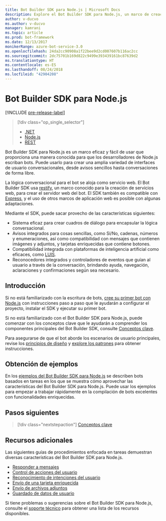 ```yaml
---
title: Bot Builder SDK para Node.js | Microsoft Docs
description: Explore el Bot Builder SDK para Node.js, un marco de creación de bots eficaz y fácil de usar.
author: v-ducvo
ms.author: v-ducvo
manager: kamrani
ms.topic: article
ms.prod: bot-framework
ms.date: 12/13/2017
monikerRange: azure-bot-service-3.0
ms.openlocfilehash: 24da2cc90908a1f22bee9d2cd007607b116ac2cc
ms.sourcegitcommit: 2dc75701b169d822c9499e393439161bc87639d2
ms.translationtype: HT
ms.contentlocale: es-ES
ms.lasthandoff: 08/24/2018
ms.locfileid: "42904208"
---
```

# <a name="bot-builder-sdk-for-nodejs"></a>Bot Builder SDK para Node.js

[!INCLUDE [pre-release-label](../includes/pre-release-label-v3.md)]

> [!div class="op_single_selector"]
> - [.NET](../dotnet/bot-builder-dotnet-overview.md)
> - [Node.js](../nodejs/bot-builder-nodejs-overview.md)
> - [REST](../rest-api/bot-framework-rest-overview.md)

Bot Builder SDK para Node.js es un marco eficaz y fácil de usar que proporciona una manera conocida para que los desarrolladores de Node.js escriban bots.
Puede usarlo para crear una amplia variedad de interfaces de usuario conversacionales, desde avisos sencillos hasta conversaciones de forma libre.

La lógica conversacional para el bot se aloja como servicio web. El Bot Builder SDK usa <a href="http://restify.com">restify</a>, un marco conocido para la creación de servicios web, para crear el servidor web del bot. El SDK también es compatible con <a href="http://expressjs.com/">Express</a>, y el uso de otros marcos de aplicación web es posible con algunas adaptaciones. 

Mediante el SDK, puede sacar provecho de las características siguientes: 

- Sistema eficaz para crear cuadros de diálogo para encapsular la lógica conversacional.
- Avisos integrados para cosas sencillas, como Sí/No, cadenas, números y enumeraciones, así como compatibilidad con mensajes que contienen imágenes y adjuntos, y tarjetas enriquecidas que contiene botones.
- Compatibilidad integrada con plataformas de inteligencia artificial como eficaces, como <a href="http://luis.ai" target="_blank">LUIS</a>.
- Reconocedores integrados y controladores de eventos que guían al usuario a través de la conversación, brindando ayuda, navegación, aclaraciones y confirmaciones según sea necesario.

## <a name="get-started"></a>Introducción

Si no está familiarizado con la escritura de bots, [cree su primer bot con Node.js](bot-builder-nodejs-quickstart.md) con instrucciones paso a paso que le ayudarán a configurar el proyecto, instalar el SDK y ejecutar su primer bot. 

Si no está familiarizado con el Bot Builder SDK para Node.js, puede comenzar con los conceptos clave que le ayudarán a comprender los componentes principales del Bot Builder SDK, consulte [Conceptos clave](bot-builder-nodejs-concepts.md).

Para asegurarse de que el bot aborde los escenarios de usuario principales, revise los [principios de diseño](../bot-service-design-principles.md) y [explore los patrones](../bot-service-design-pattern-task-automation.md) para obtener instrucciones.

## <a name="get-samples"></a>Obtención de ejemplos

En los [ejemplos del Bot Builder SDK para Node.js](bot-builder-nodejs-samples.md) se describen bots basados en tareas en los que se muestra cómo aprovechar las características del Bot Builder SDK para Node.js. Puede usar los ejemplos para empezar a trabajar rápidamente en la compilación de bots excelentes con funcionalidades enriquecidas.

## <a name="next-steps"></a>Pasos siguientes
> [!div class="nextstepaction"]
> [Conceptos clave](bot-builder-nodejs-concepts.md)

## <a name="additional-resources"></a>Recursos adicionales

Las siguientes guías de procedimientos enfocada en tareas demuestran diversas características del Bot Builder SDK para Node.js.

* [Responder a mensajes](bot-builder-nodejs-use-default-message-handler.md)
* [Control de acciones del usuario](bot-builder-nodejs-dialog-actions.md)
* [Reconocimiento de intenciones del usuario](bot-builder-nodejs-recognize-intent-messages.md)
* [Envío de una tarjeta enriquecida](bot-builder-nodejs-send-rich-cards.md)
* [Envío de archivos adjuntos](bot-builder-nodejs-send-receive-attachments.md)
* [Guardado de datos de usuario](bot-builder-nodejs-save-user-data.md)


Si tiene problemas o sugerencias sobre el Bot Builder SDK para Node.js, consulte el [soporte técnico](../bot-service-resources-links-help.md) para obtener una lista de los recursos disponibles. 


[DesignGuide]: ../bot-service-design-principles.md 
[DesignPatterns]: ../bot-service-design-pattern-task-automation.md 
[HowTo]: bot-builder-nodejs-use-default-message-handler.md 

